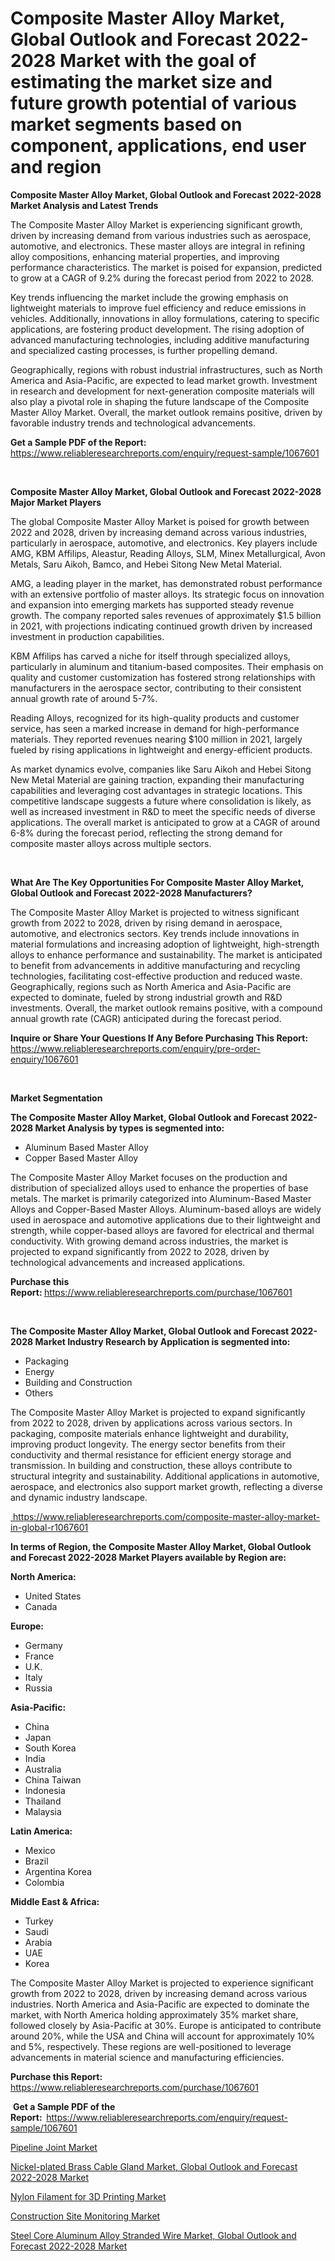 <p><h1>Composite Master Alloy Market, Global Outlook and Forecast 2022-2028 Market with the goal of estimating the market size and future growth potential of various market segments based on component, applications, end user and region</h1></p><p><strong>Composite Master Alloy Market, Global Outlook and Forecast 2022-2028 Market Analysis and Latest Trends</strong></p>
<p><p>The Composite Master Alloy Market is experiencing significant growth, driven by increasing demand from various industries such as aerospace, automotive, and electronics. These master alloys are integral in refining alloy compositions, enhancing material properties, and improving performance characteristics. The market is poised for expansion, predicted to grow at a CAGR of 9.2% during the forecast period from 2022 to 2028. </p><p>Key trends influencing the market include the growing emphasis on lightweight materials to improve fuel efficiency and reduce emissions in vehicles. Additionally, innovations in alloy formulations, catering to specific applications, are fostering product development. The rising adoption of advanced manufacturing technologies, including additive manufacturing and specialized casting processes, is further propelling demand. </p><p>Geographically, regions with robust industrial infrastructures, such as North America and Asia-Pacific, are expected to lead market growth. Investment in research and development for next-generation composite materials will also play a pivotal role in shaping the future landscape of the Composite Master Alloy Market. Overall, the market outlook remains positive, driven by favorable industry trends and technological advancements.</p></p>
<p><strong>Get a Sample PDF of the Report:&nbsp;</strong> <a href="https://www.reliableresearchreports.com/enquiry/request-sample/1067601">https://www.reliableresearchreports.com/enquiry/request-sample/1067601</a></p>
<p>&nbsp;</p>
<p><strong>Composite Master Alloy Market, Global Outlook and Forecast 2022-2028 Major Market Players</strong></p>
<p><p>The global Composite Master Alloy Market is poised for growth between 2022 and 2028, driven by increasing demand across various industries, particularly in aerospace, automotive, and electronics. Key players include AMG, KBM Affilips, Aleastur, Reading Alloys, SLM, Minex Metallurgical, Avon Metals, Saru Aikoh, Bamco, and Hebei Sitong New Metal Material.</p><p>AMG, a leading player in the market, has demonstrated robust performance with an extensive portfolio of master alloys. Its strategic focus on innovation and expansion into emerging markets has supported steady revenue growth. The company reported sales revenues of approximately $1.5 billion in 2021, with projections indicating continued growth driven by increased investment in production capabilities.</p><p>KBM Affilips has carved a niche for itself through specialized alloys, particularly in aluminum and titanium-based composites. Their emphasis on quality and customer customization has fostered strong relationships with manufacturers in the aerospace sector, contributing to their consistent annual growth rate of around 5-7%.</p><p>Reading Alloys, recognized for its high-quality products and customer service, has seen a marked increase in demand for high-performance materials. They reported revenues nearing $100 million in 2021, largely fueled by rising applications in lightweight and energy-efficient products.</p><p>As market dynamics evolve, companies like Saru Aikoh and Hebei Sitong New Metal Material are gaining traction, expanding their manufacturing capabilities and leveraging cost advantages in strategic locations. This competitive landscape suggests a future where consolidation is likely, as well as increased investment in R&D to meet the specific needs of diverse applications. The overall market is anticipated to grow at a CAGR of around 6-8% during the forecast period, reflecting the strong demand for composite master alloys across multiple sectors.</p></p>
<p>&nbsp;</p>
<p><strong>What Are The Key Opportunities For Composite Master Alloy Market, Global Outlook and Forecast 2022-2028 Manufacturers?</strong></p>
<p><p>The Composite Master Alloy Market is projected to witness significant growth from 2022 to 2028, driven by rising demand in aerospace, automotive, and electronics sectors. Key trends include innovations in material formulations and increasing adoption of lightweight, high-strength alloys to enhance performance and sustainability. The market is anticipated to benefit from advancements in additive manufacturing and recycling technologies, facilitating cost-effective production and reduced waste. Geographically, regions such as North America and Asia-Pacific are expected to dominate, fueled by strong industrial growth and R&D investments. Overall, the market outlook remains positive, with a compound annual growth rate (CAGR) anticipated during the forecast period.</p></p>
<p><strong>Inquire or Share Your Questions If Any Before Purchasing This Report:</strong> <a href="https://www.reliableresearchreports.com/enquiry/pre-order-enquiry/1067601">https://www.reliableresearchreports.com/enquiry/pre-order-enquiry/1067601</a></p>
<p>&nbsp;</p>
<p><strong>Market Segmentation</strong></p>
<p><strong>The Composite Master Alloy Market, Global Outlook and Forecast 2022-2028 Market Analysis by types is segmented into:</strong></p>
<p><ul><li>Aluminum Based Master Alloy</li><li>Copper Based Master Alloy</li></ul></p>
<p><p>The Composite Master Alloy Market focuses on the production and distribution of specialized alloys used to enhance the properties of base metals. The market is primarily categorized into Aluminum-Based Master Alloys and Copper-Based Master Alloys. Aluminum-based alloys are widely used in aerospace and automotive applications due to their lightweight and strength, while copper-based alloys are favored for electrical and thermal conductivity. With growing demand across industries, the market is projected to expand significantly from 2022 to 2028, driven by technological advancements and increased applications.</p></p>
<p><strong>Purchase this Report:&nbsp;</strong><a href="https://www.reliableresearchreports.com/purchase/1067601">https://www.reliableresearchreports.com/purchase/1067601</a></p>
<p>&nbsp;</p>
<p><strong>The Composite Master Alloy Market, Global Outlook and Forecast 2022-2028 Market Industry Research by Application is segmented into:</strong></p>
<p><ul><li>Packaging</li><li>Energy</li><li>Building and Construction</li><li>Others</li></ul></p>
<p><p>The Composite Master Alloy Market is projected to expand significantly from 2022 to 2028, driven by applications across various sectors. In packaging, composite materials enhance lightweight and durability, improving product longevity. The energy sector benefits from their conductivity and thermal resistance for efficient energy storage and transmission. In building and construction, these alloys contribute to structural integrity and sustainability. Additional applications in automotive, aerospace, and electronics also support market growth, reflecting a diverse and dynamic industry landscape.</p></p>
<p><a href="https://www.reliableresearchreports.com/composite-master-alloy-market-in-global-r1067601">&nbsp;https://www.reliableresearchreports.com/composite-master-alloy-market-in-global-r1067601</a></p>
<p><strong>In terms of Region, the Composite Master Alloy Market, Global Outlook and Forecast 2022-2028 Market Players available by Region are:</strong></p>
<p>
    <p> <strong> North America: </strong>
        <ul>
            <li>United States</li>
            <li>Canada</li>
        </ul>
        </p> 
    <p> <strong> Europe: </strong>
        <ul>
            <li>Germany</li>
            <li>France</li>
            <li>U.K.</li>
            <li>Italy</li>
            <li>Russia</li>
        </ul>
        </p> 
    <p> <strong> Asia-Pacific: </strong>
        <ul>
            <li>China</li>
            <li>Japan</li>
            <li>South Korea</li>
            <li>India</li>
            <li>Australia</li>
            <li>China Taiwan</li>
            <li>Indonesia</li>
            <li>Thailand</li>
            <li>Malaysia</li>
        </ul>
        </p> 
    <p> <strong> Latin America: </strong>
        <ul>
            <li>Mexico</li>
            <li>Brazil</li>
            <li>Argentina Korea</li>
            <li>Colombia</li>
        </ul>
        </p> 
    <p> <strong> Middle East & Africa: </strong>
        <ul>
            <li>Turkey</li>
            <li>Saudi</li>
            <li>Arabia</li>
            <li>UAE</li>
            <li>Korea</li>
        </ul>
    </p>
    </p>
<p><p>The Composite Master Alloy Market is projected to experience significant growth from 2022 to 2028, driven by increasing demand across various industries. North America and Asia-Pacific are expected to dominate the market, with North America holding approximately 35% market share, followed closely by Asia-Pacific at 30%. Europe is anticipated to contribute around 20%, while the USA and China will account for approximately 10% and 5%, respectively. These regions are well-positioned to leverage advancements in material science and manufacturing efficiencies.</p></p>
<p><strong>Purchase this Report: </strong><a href="https://www.reliableresearchreports.com/purchase/1067601">https://www.reliableresearchreports.com/purchase/1067601</a></p>
<p>&nbsp;<strong>Get a Sample PDF of the Report:&nbsp;&nbsp;</strong><a href="https://www.reliableresearchreports.com/enquiry/request-sample/1067601">https://www.reliableresearchreports.com/enquiry/request-sample/1067601</a></p>
<p><strong></strong></p>
<p><p><a href="https://medium.com/@ann75gails/this-report-on-pipeline-joint-market-is-a-comprehensive-analysis-of-market-shares-strategies-6b8614b607e8">Pipeline Joint Market</a></p><p><a href="https://github.com/AshrafKhan865/Market-Research-Report-List-1/blob/main/nickel-plated-brass-cable-gland-market-global-outlook-and-forecast-2022-2028-market.md">Nickel-plated Brass Cable Gland Market, Global Outlook and Forecast 2022-2028 Market</a></p><p><a href="https://issuu.com/reportprime-2/docs/nylon-filament-for-3d-printing-mark_42d7500e3312f3">Nylon Filament for 3D Printing Market</a></p><p><a href="https://www.linkedin.com/pulse/exploring-construction-site-monitoring-market-dynamics-kxfoc?trackingId=MQDDa%2Fc1RU6r5eD%2BJ61jLg%3D%3D">Construction Site Monitoring Market</a></p><p><a href="https://github.com/bmorecock/Market-Research-Report-List-5/blob/main/steel-core-aluminum-alloy-stranded-wire-market-global-outlook-and-forecast-2022-2028-market.md">Steel Core Aluminum Alloy Stranded Wire Market, Global Outlook and Forecast 2022-2028 Market</a></p></p>
